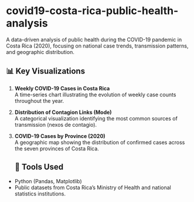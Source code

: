 # covid19-costa-rica-public-health-analysis
A data-driven analysis of public health during the COVID-19 pandemic in Costa Rica (2020), focusing on national case trends, transmission patterns, and geographic distribution.

## 📊 Key Visualizations

1. **Weekly COVID-19 Cases in Costa Rica**  
   A time-series chart illustrating the evolution of weekly case counts throughout the year.
   

3. **Distribution of Contagion Links (Mode)**  
   A categorical visualization identifying the most common sources of transmission (nexos de contagio).


4. **COVID-19 Cases by Province (2020)**  
   A geographic map showing the distribution of confirmed cases across the seven provinces of Costa Rica.
   

   ## 🧰 Tools Used
- Python (Pandas, Matplotlib)
- Public datasets from Costa Rica’s Ministry of Health and national statistics institutions.
